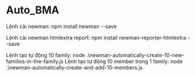 # Auto_BMA
 Lệnh cài newman: npm install newman --save

 Lệnh cài newman htmlextra report: npm install newman-reporter-htmlextra --save

 Lệnh tạo tự động 10 family: node .\newman-automatically-create-10-new-families-in-the-family.js
 Lệnh tạo tự động 10 member trong 1 family: node .\newman-automatically-create-and-add-10-members.js